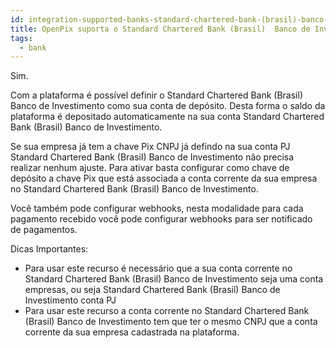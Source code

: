 ```yaml
---
id: integration-supported-banks-standard-chartered-bank-(brasil)-banco-de-investimento
title: OpenPix suporta o Standard Chartered Bank (Brasil)  Banco de Investimento ?
tags:
  - bank
---
```


Sim.

Com a plataforma é possível definir o Standard Chartered Bank (Brasil)  Banco de Investimento como sua conta de depósito. Desta forma o saldo da plataforma é depositado automaticamente na sua conta Standard Chartered Bank (Brasil)  Banco de Investimento.

Se sua empresa já tem a chave Pix CNPJ já defindo na sua conta PJ Standard Chartered Bank (Brasil)  Banco de Investimento não precisa realizar nenhum ajuste. Para ativar basta configurar como chave de depósito a chave Pix que está associada a conta corrente da sua empresa no Standard Chartered Bank (Brasil)  Banco de Investimento.

Você também pode configurar webhooks, nesta modalidade para cada pagamento recebido você pode configurar webhooks para ser notificado de pagamentos.

Dicas Importantes:

- Para usar este recurso é necessário que a sua conta corrente no Standard Chartered Bank (Brasil)  Banco de Investimento seja uma conta empresas, ou seja Standard Chartered Bank (Brasil)  Banco de Investimento conta PJ
- Para usar este recurso a conta corrente no Standard Chartered Bank (Brasil)  Banco de Investimento tem que ter o mesmo CNPJ que a conta corrente da sua empresa cadastrada na plataforma.
